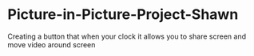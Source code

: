 # Picture-in-Picture-Project-Shawn
Creating a button that when your clock it allows you to share screen and move video around screen
